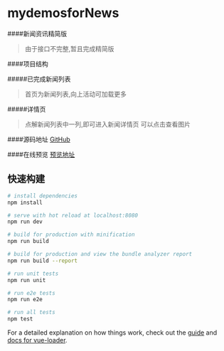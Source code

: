 # mydemosforNews

####新闻资讯精简版

>由于接口不完整,暂且完成精简版

####项目结构

#####已完成新闻列表

>首页为新闻列表,向上活动可加载更多

#####详情页
>点解新闻列表中一列,即可进入新闻详情页
可以点击查看图片

####源码地址
[GitHub](https://github.com/2902854803/mydemo)

####在线预览
[预览地址]()

## 快速构建
``` bash
# install dependencies
npm install

# serve with hot reload at localhost:8080
npm run dev

# build for production with minification
npm run build

# build for production and view the bundle analyzer report
npm run build --report

# run unit tests
npm run unit

# run e2e tests
npm run e2e

# run all tests
npm test
```

For a detailed explanation on how things work, check out the [guide](http://vuejs-templates.github.io/webpack/) and [docs for vue-loader](http://vuejs.github.io/vue-loader).
